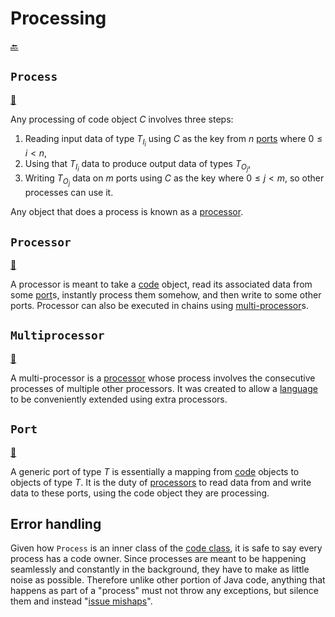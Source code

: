 # Processing

[:back:](readme.md)

## `Process`

[:scroll:](../lang/Code.java#Process)

Any processing of code object $C$ involves three steps:

1. Reading input data of type $T_{I_{i}}$ using $C$ as the key from $n$ [ports](#port) where $0 \leq i < n$,
2. Using that $T_{I_{i}}$ data to produce output data of types $T_{O_{j}}$,
3. Writing $T_{O_{j}}$ data on $m$ ports using $C$ as the key where $0 \leq j < m$, so other processes can use it.

Any object that does a process is known as a [processor](#processor).

## `Processor`

[:scroll:](../lang/Processor.java)

A processor is meant to take a [code](#code) object, read its associated data from some [port](#port)s, instantly process them somehow, and then write to some other ports. Processor can also be executed in chains using [multi-processor](#multiprocessor)s.

## `Multiprocessor`

[:scroll:](../lang/Multiprocessor.java)

A multi-processor is a [processor](#processor) whose process involves the consecutive processes of multiple other processors. It was created to allow a [language](#language) to be conveniently extended using extra processors.

## `Port`

[:scroll:](../lang/Port.java)

A generic port of type $T$ is essentially a mapping from [code](#code) objects to objects of type $T$. It is the duty of [processors](#processor) to read data from and write data to these ports, using the code object they are processing.

## Error handling

Given how `Process` is an inner class of the [code class](codes.md#code), it is safe to say every process has a code owner. Since processes are meant to be happening seamlessly and constantly in the background, they have to make as little noise as possible. Therefore unlike other portion of Java code, anything that happens as part of a "process" must not throw any exceptions, but silence them and instead "[issue mishaps](mishaps.md)".
